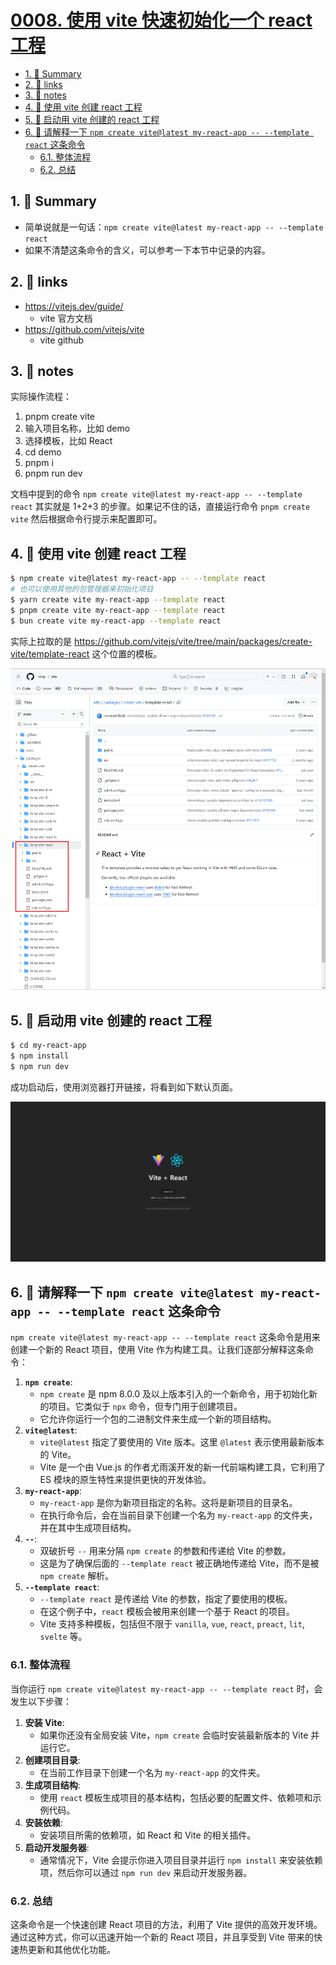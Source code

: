 # [0008. 使用 vite 快速初始化一个 react 工程](https://github.com/Tdahuyou/react/tree/main/0008.%20%E4%BD%BF%E7%94%A8%20vite%20%E5%BF%AB%E9%80%9F%E5%88%9D%E5%A7%8B%E5%8C%96%E4%B8%80%E4%B8%AA%20react%20%E5%B7%A5%E7%A8%8B)


<!-- region:toc -->
- [1. 📝 Summary](#1--summary)
- [2. 🔗 links](#2--links)
- [3. 📒 notes](#3--notes)
- [4. 📒 使用 vite 创建 react 工程](#4--使用-vite-创建-react-工程)
- [5. 📒 启动用 vite 创建的 react 工程](#5--启动用-vite-创建的-react-工程)
- [6. 🤖 请解释一下 `npm create vite@latest my-react-app -- --template react` 这条命令](#6--请解释一下-npm-create-vite@latest-my-react-app------template-react-这条命令)
  - [6.1. 整体流程](#61-整体流程)
  - [6.2. 总结](#62-总结)
<!-- endregion:toc -->

## 1. 📝 Summary

- 简单说就是一句话：`npm create vite@latest my-react-app -- --template react`
- 如果不清楚这条命令的含义，可以参考一下本节中记录的内容。

## 2. 🔗 links

- https://vitejs.dev/guide/
  - vite 官方文档
- https://github.com/vitejs/vite
  - vite github

## 3. 📒 notes

实际操作流程：
1. pnpm create vite
2. 输入项目名称，比如 demo
3. 选择模板，比如 React
4. cd demo
5. pnpm i
6. pnpm run dev

文档中提到的命令 `npm create vite@latest my-react-app -- --template react` 其实就是 1+2+3 的步骤。如果记不住的话，直接运行命令 `pnpm create vite` 然后根据命令行提示来配置即可。

## 4. 📒 使用 vite 创建 react 工程

```bash
$ npm create vite@latest my-react-app -- --template react
# 也可以使用其他的包管理器来初始化项目
$ yarn create vite my-react-app --template react
$ pnpm create vite my-react-app --template react
$ bun create vite my-react-app --template react
```

实际上拉取的是 https://github.com/vitejs/vite/tree/main/packages/create-vite/template-react 这个位置的模板。

![](md-imgs/2024-09-24-09-36-52.png)

## 5. 📒 启动用 vite 创建的 react 工程

```bash
$ cd my-react-app
$ npm install
$ npm run dev
```

成功启动后，使用浏览器打开链接，将看到如下默认页面。

![](md-imgs/2024-09-24-10-05-05.png)

## 6. 🤖 请解释一下 `npm create vite@latest my-react-app -- --template react` 这条命令

`npm create vite@latest my-react-app -- --template react` 这条命令是用来创建一个新的 React 项目，使用 Vite 作为构建工具。让我们逐部分解释这条命令：

1. **`npm create`**:
   - `npm create` 是 npm 8.0.0 及以上版本引入的一个新命令，用于初始化新的项目。它类似于 `npx` 命令，但专门用于创建项目。
   - 它允许你运行一个包的二进制文件来生成一个新的项目结构。
2. **`vite@latest`**:
   - `vite@latest` 指定了要使用的 Vite 版本。这里 `@latest` 表示使用最新版本的 Vite。
   - Vite 是一个由 Vue.js 的作者尤雨溪开发的新一代前端构建工具，它利用了 ES 模块的原生特性来提供更快的开发体验。
3. **`my-react-app`**:
   - `my-react-app` 是你为新项目指定的名称。这将是新项目的目录名。
   - 在执行命令后，会在当前目录下创建一个名为 `my-react-app` 的文件夹，并在其中生成项目结构。
4. **`--`**:
   - 双破折号 `--` 用来分隔 `npm create` 的参数和传递给 Vite 的参数。
   - 这是为了确保后面的 `--template react` 被正确地传递给 Vite，而不是被 `npm create` 解析。
5. **`--template react`**:
   - `--template react` 是传递给 Vite 的参数，指定了要使用的模板。
   - 在这个例子中，`react` 模板会被用来创建一个基于 React 的项目。
   - Vite 支持多种模板，包括但不限于 `vanilla`, `vue`, `react`, `preact`, `lit`, `svelte` 等。

### 6.1. 整体流程

当你运行 `npm create vite@latest my-react-app -- --template react` 时，会发生以下步骤：

1. **安装 Vite**:
   - 如果你还没有全局安装 Vite，`npm create` 会临时安装最新版本的 Vite 并运行它。
2. **创建项目目录**:
   - 在当前工作目录下创建一个名为 `my-react-app` 的文件夹。
3. **生成项目结构**:
   - 使用 `react` 模板生成项目的基本结构，包括必要的配置文件、依赖项和示例代码。
4. **安装依赖**:
   - 安装项目所需的依赖项，如 React 和 Vite 的相关插件。
5. **启动开发服务器**:
   - 通常情况下，Vite 会提示你进入项目目录并运行 `npm install` 来安装依赖项，然后你可以通过 `npm run dev` 来启动开发服务器。

### 6.2. 总结

这条命令是一个快速创建 React 项目的方法，利用了 Vite 提供的高效开发环境。通过这种方式，你可以迅速开始一个新的 React 项目，并且享受到 Vite 带来的快速热更新和其他优化功能。
